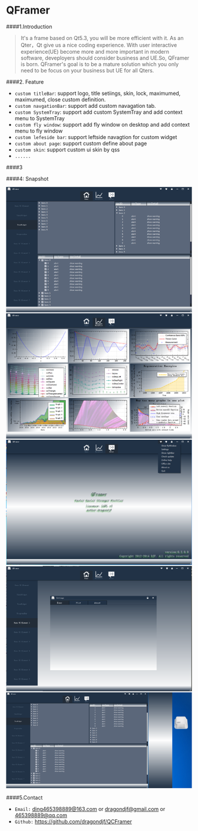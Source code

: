 QFramer 
============
####1.Introduction
>It's a frame based on Qt5.3, you will be more efficient with it. As an Qter，Qt give us a nice coding experience.
With  user interactive experience(UE) become more and more important in modern software, deveployers should consider business and UE.So, QFramer is born. QFramer's goal is to be a mature solution which you only need to be focus on your business but UE for all Qters.

####2. Feature
+ `custom titleBar`: support logo, title setiings, skin, lock, maximumed, maximumed, close custom definition.
+ `custom navgationBar`:  support add custom navagation tab.
+ `custom SystemTray`: support add custom SystemTray and add context menu to SystemTray
+ `custom fly window`: support add fly window on desktop and add context menu to fly window
+ `custom lefeside bar`: support leftside navagtion for custom widget
+ `custom about page`: support custom define about page
+ `custom skin`: support custom ui skin by qss
+ `......`

####3

####4: Snapshot

![1](doc/v0.2_1.png)
![2](doc/v0.2_2.png)
![3](doc/v0.2_4.png)
![4](doc/v0.2_6.png)
![4](doc/v0.2_5.png)

####5.Contact
+ `Email:` ding465398889@163.com or dragondjf@gmail.com or 465398889@qq.com
+ `Github:` https://github.com/dragondjf/QCFramer
